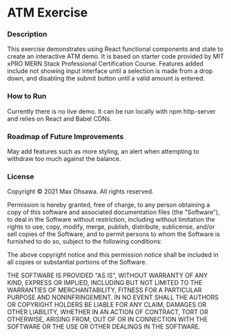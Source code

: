 # ATM Exercise

### Description
This exercise demonstrates using React functional components and state to create an interactive ATM demo. It is based on starter code provided by MIT xPRO MERN Stack Professional Certification Course. Features added include not showing input interface until a selection is made from a drop down, and disabling the submit button until a valid amount is entered.

### How to Run
Currently there is no live demo. It can be run locally with npm http-server and relies on React and Babel CDNs.

### Roadmap of Future Improvements
May add features such as more styling, an alert when attempting to withdraw too much against the balance.

### License

Copyright © 2021 Max Ohsawa. All rights reserved.

Permission is hereby granted, free of charge, to any person obtaining a copy of this software and associated documentation files (the "Software"), to deal in the Software without restriction, including without limitation the rights to use, copy, modify, merge, publish, distribute, sublicense, and/or sell copies of the Software, and to permit persons to whom the Software is furnished to do so, subject to the following conditions:

The above copyright notice and this permission notice shall be included in all copies or substantial portions of the Software.

THE SOFTWARE IS PROVIDED "AS IS", WITHOUT WARRANTY OF ANY KIND, EXPRESS OR IMPLIED, INCLUDING BUT NOT LIMITED TO THE WARRANTIES OF MERCHANTABILITY, FITNESS FOR A PARTICULAR PURPOSE AND NONINFRINGEMENT. IN NO EVENT SHALL THE AUTHORS OR COPYRIGHT HOLDERS BE LIABLE FOR ANY CLAIM, DAMAGES OR OTHER LIABILITY, WHETHER IN AN ACTION OF CONTRACT, TORT OR OTHERWISE, ARISING FROM, OUT OF OR IN CONNECTION WITH THE SOFTWARE OR THE USE OR OTHER DEALINGS IN THE SOFTWARE.